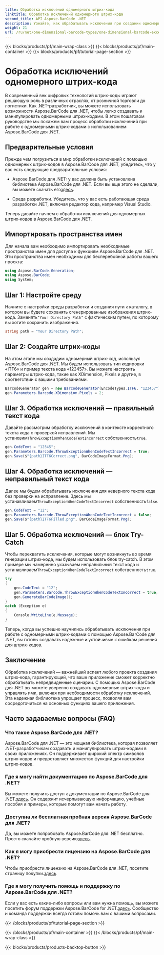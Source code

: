 ```yaml
---
title: Обработка исключений одномерного штрих-кода
linktitle: Обработка исключений одномерного штрих-кода
second_title: API Aspose.BarCode .NET
description: Узнайте, как обрабатывать исключения при создании одномерных штрих-кодов с помощью Aspose.BarCode для .NET. Это пошаговое руководство обеспечивает устойчивые к ошибкам решения в области штрих-кодов. Начать сейчас!
weight: 21
url: /ru/net/one-dimensional-barcode-types/one-dimensional-barcode-exception-handling/
---
```


{{< blocks/products/pf/main-wrap-class >}}
{{< blocks/products/pf/main-container >}}
{{< blocks/products/pf/tutorial-page-section >}}

# Обработка исключений одномерного штрих-кода


В современный век цифровых технологий штрих-коды играют решающую роль в различных отраслях, от розничной торговли до логистики. Как .NET-разработчик, вы можете использовать возможности Aspose.BarCode для .NET, чтобы легко создавать и манипулировать одномерными штрих-кодами. В этом пошаговом руководстве мы покажем вам процесс обработки исключений при работе с одномерными штрих-кодами с использованием Aspose.BarCode для .NET.

## Предварительные условия

Прежде чем погрузиться в мир обработки исключений с помощью одномерных штрих-кодов в Aspose.BarCode для .NET, убедитесь, что у вас есть следующие предварительные условия:

-  Aspose.BarCode для .NET: у вас должна быть установлена библиотека Aspose.BarCode для .NET. Если вы еще этого не сделали, вы можете скачать его[здесь](https://releases.aspose.com/barcode/net/).

- Среда разработки. Убедитесь, что у вас есть работающая среда разработки .NET, включая редактор кода, например Visual Studio.

Теперь давайте начнем с обработки исключений для одномерных штрих-кодов в Aspose.BarCode для .NET.

## Импортировать пространства имен

Для начала вам необходимо импортировать необходимые пространства имен для доступа к функциям Aspose.BarCode для .NET. Эти пространства имен необходимы для бесперебойной работы вашего проекта:

```csharp
using Aspose.BarCode.Generation;
using Aspose.BarCode;
using System;
```

## Шаг 1: Настройте среду

 Начните с настройки среды разработки и создания пути к каталогу, в котором вы будете сохранять сгенерированные изображения штрих-кода. Заменять`"Your Directory Path"` с фактическим путем, по которому вы хотите сохранить изображения.

```csharp
string path = "Your Directory Path";
```

## Шаг 2: Создайте штрих-коды

На этом этапе мы создадим одномерный штрих-код, используя Aspose.BarCode для .NET. Мы будем использовать тип кодировки «ITF6» и пример текста кода «123457». Вы можете настроить параметры штрих-кода, такие как XDimension, Pixels и другие, в соответствии с вашими требованиями.

```csharp
BarcodeGenerator gen = new BarcodeGenerator(EncodeTypes.ITF6, "123457");
gen.Parameters.Barcode.XDimension.Pixels = 2;
```

## Шаг 3. Обработка исключений — правильный текст кода

Давайте рассмотрим обработку исключений в контексте корректного текста кода с проверкой исправлений. Мы установим`ThrowExceptionWhenCodeTextIncorrect` собственность`true`.

```csharp
gen.CodeText = "12345";
gen.Parameters.Barcode.ThrowExceptionWhenCodeTextIncorrect = true;
gen.Save($"{path}ITF6Correct.png", BarCodeImageFormat.Png);
```

## Шаг 4. Обработка исключений — неправильный текст кода

 Далее мы будем обрабатывать исключения для неверного текста кода без проверки на исправление. Здесь мы устанавливаем`ThrowExceptionWhenCodeTextIncorrect` собственность`false`.

```csharp
gen.CodeText = "12";
gen.Parameters.Barcode.ThrowExceptionWhenCodeTextIncorrect = false;
gen.Save($"{path}ITF6Filled.png", BarCodeImageFormat.Png);
```

## Шаг 5. Обработка исключений — блок Try-Catch

 Чтобы перехватить исключения, которые могут возникнуть во время генерации штрих-кода, мы будем использовать блок try-catch. В этом примере мы намеренно указываем неправильный текст кода и устанавливаем`ThrowExceptionWhenCodeTextIncorrect` собственность`true`.

```csharp
try
{
    gen.CodeText = "12";
    gen.Parameters.Barcode.ThrowExceptionWhenCodeTextIncorrect = true;
    gen.GenerateBarCodeImage();
}
catch (Exception e)
{
    Console.WriteLine(e.Message);
}
```

Теперь, когда вы успешно научились обрабатывать исключения при работе с одномерными штрих-кодами с помощью Aspose.BarCode для .NET, вы готовы создавать надежные и устойчивые к ошибкам решения для штрих-кодов.

## Заключение

Обработка исключений — важнейший аспект любого проекта создания штрих-кода, гарантирующий, что ваше приложение сможет корректно обрабатывать непредвиденные сценарии. С помощью Aspose.BarCode для .NET вы можете уверенно создавать одномерные штрих-коды и управлять ими, включая при необходимости обработку исключений. Эта надежная библиотека упрощает процесс, позволяя вам сосредоточиться на основных функциях вашего приложения.

## Часто задаваемые вопросы (FAQ)

### Что такое Aspose.BarCode для .NET?
Aspose.BarCode для .NET — это мощная библиотека, которая позволяет .NET-разработчикам создавать и манипулировать штрих-кодами в своих приложениях. Он поддерживает широкий спектр символов штрих-кодов и предоставляет множество функций для настройки штрих-кодов.

### Где я могу найти документацию по Aspose.BarCode для .NET?
 Вы можете получить доступ к документации по Aspose.BarCode для .NET.[здесь](https://reference.aspose.com/barcode/net/). Он содержит исчерпывающую информацию, учебные пособия и примеры, которые помогут вам начать работу.

### Доступна ли бесплатная пробная версия Aspose.BarCode для .NET?
 Да, вы можете попробовать Aspose.BarCode для .NET бесплатно. Просто скачайте пробную версию[здесь](https://releases.aspose.com/).

### Как я могу приобрести лицензию на Aspose.BarCode для .NET?
 Чтобы приобрести лицензию на Aspose.BarCode для .NET, посетите страницу покупки.[здесь](https://purchase.aspose.com/buy).

### Где я могу получить помощь и поддержку по Aspose.BarCode для .NET?
 Если у вас есть какие-либо вопросы или вам нужна помощь, вы можете посетить форум поддержки Aspose.BarCode for .NET.[здесь](https://forum.aspose.com/c/barcode/13). Сообщество и команда поддержки всегда готовы помочь вам с вашими вопросами.

{{< /blocks/products/pf/tutorial-page-section >}}

{{< /blocks/products/pf/main-container >}}
{{< /blocks/products/pf/main-wrap-class >}}

{{< blocks/products/products-backtop-button >}}
